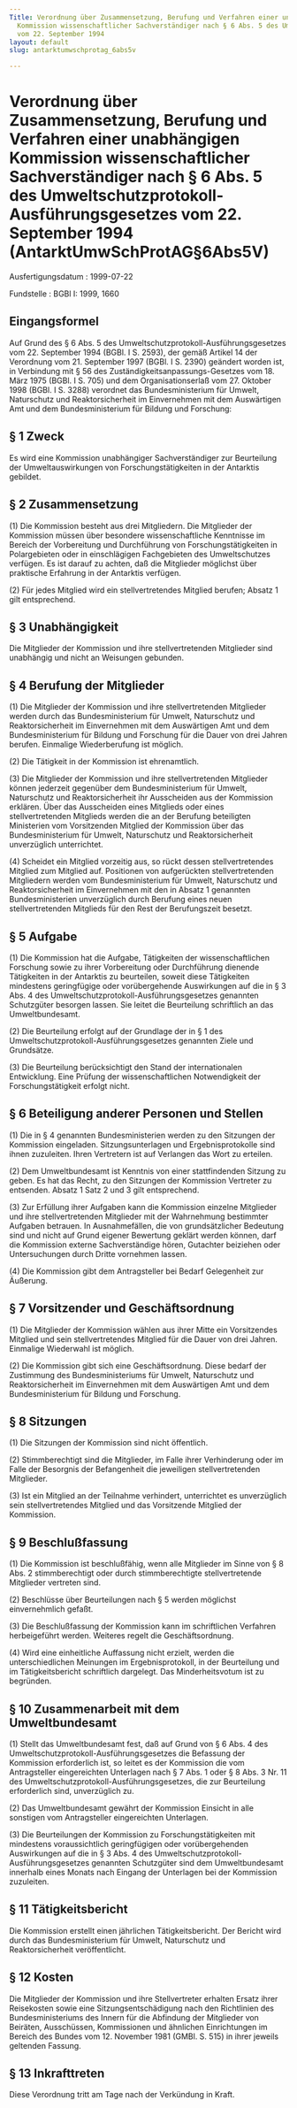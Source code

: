 ```yaml
---
Title: Verordnung über Zusammensetzung, Berufung und Verfahren einer unabhängigen
  Kommission wissenschaftlicher Sachverständiger nach § 6 Abs. 5 des Umweltschutzprotokoll-Ausführungsgesetzes
  vom 22. September 1994
layout: default
slug: antarktumwschprotag_6abs5v

---
```


# Verordnung über Zusammensetzung, Berufung und Verfahren einer unabhängigen Kommission wissenschaftlicher Sachverständiger nach § 6 Abs. 5 des Umweltschutzprotokoll-Ausführungsgesetzes vom 22. September 1994 (AntarktUmwSchProtAG§6Abs5V)

Ausfertigungsdatum
:   1999-07-22

Fundstelle
:   BGBl I: 1999, 1660



## Eingangsformel

Auf Grund des § 6 Abs. 5 des Umweltschutzprotokoll-Ausführungsgesetzes
vom 22. September 1994 (BGBl. I S. 2593), der gemäß Artikel 14 der
Verordnung vom 21. September 1997 (BGBl. I S. 2390) geändert worden
ist, in Verbindung mit § 56 des Zuständigkeitsanpassungs-Gesetzes vom
18\. März 1975 (BGBl. I S. 705) und dem Organisationserlaß vom 27.
Oktober 1998 (BGBl. I S. 3288) verordnet das Bundesministerium für
Umwelt, Naturschutz und Reaktorsicherheit im Einvernehmen mit dem
Auswärtigen Amt und dem Bundesministerium für Bildung und Forschung:


## § 1 Zweck

Es wird eine Kommission unabhängiger Sachverständiger zur Beurteilung
der Umweltauswirkungen von Forschungstätigkeiten in der Antarktis
gebildet.


## § 2 Zusammensetzung

(1) Die Kommission besteht aus drei Mitgliedern. Die Mitglieder der
Kommission müssen über besondere wissenschaftliche Kenntnisse im
Bereich der Vorbereitung und Durchführung von Forschungstätigkeiten in
Polargebieten oder in einschlägigen Fachgebieten des Umweltschutzes
verfügen. Es ist darauf zu achten, daß die Mitglieder möglichst über
praktische Erfahrung in der Antarktis verfügen.

(2) Für jedes Mitglied wird ein stellvertretendes Mitglied berufen;
Absatz 1 gilt entsprechend.


## § 3 Unabhängigkeit

Die Mitglieder der Kommission und ihre stellvertretenden Mitglieder
sind unabhängig und nicht an Weisungen gebunden.


## § 4 Berufung der Mitglieder

(1) Die Mitglieder der Kommission und ihre stellvertretenden
Mitglieder werden durch das Bundesministerium für Umwelt, Naturschutz
und Reaktorsicherheit im Einvernehmen mit dem Auswärtigen Amt und dem
Bundesministerium für Bildung und Forschung für die Dauer von drei
Jahren berufen. Einmalige Wiederberufung ist möglich.

(2) Die Tätigkeit in der Kommission ist ehrenamtlich.

(3) Die Mitglieder der Kommission und ihre stellvertretenden
Mitglieder können jederzeit gegenüber dem Bundesministerium für
Umwelt, Naturschutz und Reaktorsicherheit ihr Ausscheiden aus der
Kommission erklären. Über das Ausscheiden eines Mitglieds oder eines
stellvertretenden Mitglieds werden die an der Berufung beteiligten
Ministerien vom Vorsitzenden Mitglied der Kommission über das
Bundesministerium für Umwelt, Naturschutz und Reaktorsicherheit
unverzüglich unterrichtet.

(4) Scheidet ein Mitglied vorzeitig aus, so rückt dessen
stellvertretendes Mitglied zum Mitglied auf. Positionen von
aufgerückten stellvertretenden Mitgliedern werden vom
Bundesministerium für Umwelt, Naturschutz und Reaktorsicherheit im
Einvernehmen mit den in Absatz 1 genannten Bundesministerien
unverzüglich durch Berufung eines neuen stellvertretenden Mitglieds
für den Rest der Berufungszeit besetzt.


## § 5 Aufgabe

(1) Die Kommission hat die Aufgabe, Tätigkeiten der wissenschaftlichen
Forschung sowie zu ihrer Vorbereitung oder Durchführung dienende
Tätigkeiten in der Antarktis zu beurteilen, soweit diese Tätigkeiten
mindestens geringfügige oder vorübergehende Auswirkungen auf die in §
3 Abs. 4 des Umweltschutzprotokoll-Ausführungsgesetzes genannten
Schutzgüter besorgen lassen. Sie leitet die Beurteilung schriftlich an
das Umweltbundesamt.

(2) Die Beurteilung erfolgt auf der Grundlage der in § 1 des
Umweltschutzprotokoll-Ausführungsgesetzes genannten Ziele und
Grundsätze.

(3) Die Beurteilung berücksichtigt den Stand der internationalen
Entwicklung. Eine Prüfung der wissenschaftlichen Notwendigkeit der
Forschungstätigkeit erfolgt nicht.


## § 6 Beteiligung anderer Personen und Stellen

(1) Die in § 4 genannten Bundesministerien werden zu den Sitzungen der
Kommission eingeladen. Sitzungsunterlagen und Ergebnisprotokolle sind
ihnen zuzuleiten. Ihren Vertretern ist auf Verlangen das Wort zu
erteilen.

(2) Dem Umweltbundesamt ist Kenntnis von einer stattfindenden Sitzung
zu geben. Es hat das Recht, zu den Sitzungen der Kommission Vertreter
zu entsenden. Absatz 1 Satz 2 und 3 gilt entsprechend.

(3) Zur Erfüllung ihrer Aufgaben kann die Kommission einzelne
Mitglieder und ihre stellvertretenden Mitglieder mit der Wahrnehmung
bestimmter Aufgaben betrauen. In Ausnahmefällen, die von
grundsätzlicher Bedeutung sind und nicht auf Grund eigener Bewertung
geklärt werden können, darf die Kommission externe Sachverständige
hören, Gutachter beiziehen oder Untersuchungen durch Dritte vornehmen
lassen.

(4) Die Kommission gibt dem Antragsteller bei Bedarf Gelegenheit zur
Äußerung.


## § 7 Vorsitzender und Geschäftsordnung

(1) Die Mitglieder der Kommission wählen aus ihrer Mitte ein
Vorsitzendes Mitglied und sein stellvertretendes Mitglied für die
Dauer von drei Jahren. Einmalige Wiederwahl ist möglich.

(2) Die Kommission gibt sich eine Geschäftsordnung. Diese bedarf der
Zustimmung des Bundesministeriums für Umwelt, Naturschutz und
Reaktorsicherheit im Einvernehmen mit dem Auswärtigen Amt und dem
Bundesministerium für Bildung und Forschung.


## § 8 Sitzungen

(1) Die Sitzungen der Kommission sind nicht öffentlich.

(2) Stimmberechtigt sind die Mitglieder, im Falle ihrer Verhinderung
oder im Falle der Besorgnis der Befangenheit die jeweiligen
stellvertretenden Mitglieder.

(3) Ist ein Mitglied an der Teilnahme verhindert, unterrichtet es
unverzüglich sein stellvertretendes Mitglied und das Vorsitzende
Mitglied der Kommission.


## § 9 Beschlußfassung

(1) Die Kommission ist beschlußfähig, wenn alle Mitglieder im Sinne
von § 8 Abs. 2 stimmberechtigt oder durch stimmberechtigte
stellvertretende Mitglieder vertreten sind.

(2) Beschlüsse über Beurteilungen nach § 5 werden möglichst
einvernehmlich gefaßt.

(3) Die Beschlußfassung der Kommission kann im schriftlichen Verfahren
herbeigeführt werden. Weiteres regelt die Geschäftsordnung.

(4) Wird eine einheitliche Auffassung nicht erzielt, werden die
unterschiedlichen Meinungen im Ergebnisprotokoll, in der Beurteilung
und im Tätigkeitsbericht schriftlich dargelegt. Das Minderheitsvotum
ist zu begründen.


## § 10 Zusammenarbeit mit dem Umweltbundesamt

(1) Stellt das Umweltbundesamt fest, daß auf Grund von § 6 Abs. 4 des
Umweltschutzprotokoll-Ausführungsgesetzes die Befassung der Kommission
erforderlich ist, so leitet es der Kommission die vom Antragsteller
eingereichten Unterlagen nach § 7 Abs. 1 oder § 8 Abs. 3 Nr. 11 des
Umweltschutzprotokoll-Ausführungsgesetzes, die zur Beurteilung
erforderlich sind, unverzüglich zu.

(2) Das Umweltbundesamt gewährt der Kommission Einsicht in alle
sonstigen vom Antragsteller eingereichten Unterlagen.

(3) Die Beurteilungen der Kommission zu Forschungstätigkeiten mit
mindestens voraussichtlich geringfügigen oder vorübergehenden
Auswirkungen auf die in § 3 Abs. 4 des Umweltschutzprotokoll-
Ausführungsgesetzes genannten Schutzgüter sind dem Umweltbundesamt
innerhalb eines Monats nach Eingang der Unterlagen bei der Kommission
zuzuleiten.


## § 11 Tätigkeitsbericht

Die Kommission erstellt einen jährlichen Tätigkeitsbericht. Der
Bericht wird durch das Bundesministerium für Umwelt, Naturschutz und
Reaktorsicherheit veröffentlicht.


## § 12 Kosten

Die Mitglieder der Kommission und ihre Stellvertreter erhalten Ersatz
ihrer Reisekosten sowie eine Sitzungsentschädigung nach den
Richtlinien des Bundesministeriums des Innern für die Abfindung der
Mitglieder von Beiräten, Ausschüssen, Kommissionen und ähnlichen
Einrichtungen im Bereich des Bundes vom 12. November 1981 (GMBl. S.
515) in ihrer jeweils geltenden Fassung.


## § 13 Inkrafttreten

Diese Verordnung tritt am Tage nach der Verkündung in Kraft.

